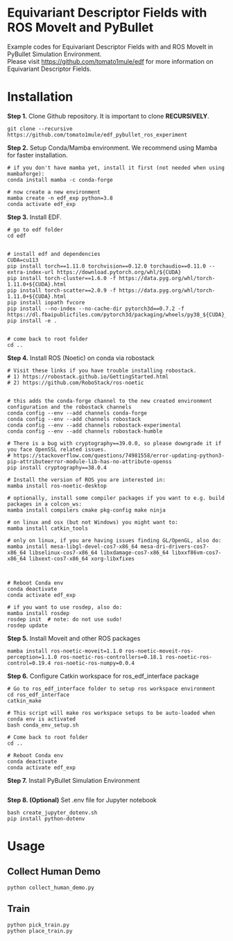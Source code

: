 # Equivariant Descriptor Fields with ROS MoveIt and PyBullet
Example codes for Equivariant Descriptor Fields with and ROS MoveIt in PyBullet Simulation Environment.\
Please visit https://github.com/tomato1mule/edf for more information on Equivariant Descriptor Fields.
# Installation

**Step 1.** Clone Github repository.
It is important to clone **RECURSIVELY**.
```shell
git clone --recursive https://github.com/tomato1mule/edf_pybullet_ros_experiment
```

**Step 2.** Setup Conda/Mamba environment. We recommend using Mamba for faster installation.
```shell
# if you don't have mamba yet, install it first (not needed when using mambaforge):
conda install mamba -c conda-forge

# now create a new environment
mamba create -n edf_exp python=3.8
conda activate edf_exp
```

**Step 3.** Install EDF.
```shell
# go to edf folder
cd edf


# install edf and dependencies
CUDA=cu113
pip install torch==1.11.0 torchvision==0.12.0 torchaudio==0.11.0 --extra-index-url https://download.pytorch.org/whl/${CUDA}
pip install torch-cluster==1.6.0 -f https://data.pyg.org/whl/torch-1.11.0+${CUDA}.html
pip install torch-scatter==2.0.9 -f https://data.pyg.org/whl/torch-1.11.0+${CUDA}.html
pip install iopath fvcore
pip install --no-index --no-cache-dir pytorch3d==0.7.2 -f https://dl.fbaipublicfiles.com/pytorch3d/packaging/wheels/py38_${CUDA}_pyt1110/download.html
pip install -e .


# come back to root folder
cd ..
```

**Step 4.** Install ROS (Noetic) on conda via robostack
```shell
# Visit these links if you have trouble installing robostack.
# 1) https://robostack.github.io/GettingStarted.html
# 2) https://github.com/RoboStack/ros-noetic


# this adds the conda-forge channel to the new created environment configuration and the robostack channels
conda config --env --add channels conda-forge
conda config --env --add channels robostack
conda config --env --add channels robostack-experimental
conda config --env --add channels robostack-humble

# There is a bug with cryptography==39.0.0, so please downgrade it if you face OpenSSL related issues.
# https://stackoverflow.com/questions/74981558/error-updating-python3-pip-attributeerror-module-lib-has-no-attribute-openss
pip install cryptography==38.0.4

# Install the version of ROS you are interested in:
mamba install ros-noetic-desktop

# optionally, install some compiler packages if you want to e.g. build packages in a colcon_ws:
mamba install compilers cmake pkg-config make ninja

# on linux and osx (but not Windows) you might want to:
mamba install catkin_tools

# only on linux, if you are having issues finding GL/OpenGL, also do:
mamba install mesa-libgl-devel-cos7-x86_64 mesa-dri-drivers-cos7-x86_64 libselinux-cos7-x86_64 libxdamage-cos7-x86_64 libxxf86vm-cos7-x86_64 libxext-cos7-x86_64 xorg-libxfixes



# Reboot Conda env
conda deactivate
conda activate edf_exp

# if you want to use rosdep, also do:
mamba install rosdep
rosdep init  # note: do not use sudo!
rosdep update
```

**Step 5.** Install Moveit and other ROS packages
```shell
mamba install ros-noetic-moveit=1.1.0 ros-noetic-moveit-ros-perception=1.1.0 ros-noetic-ros-controllers=0.18.1 ros-noetic-ros-control=0.19.4 ros-noetic-ros-numpy=0.0.4
```

**Step 6.** Configure Catkin workspace for ros_edf_interface package
```shell
# Go to ros_edf_interface folder to setup ros workspace environment
cd ros_edf_interface
catkin_make

# This script will make ros workspace setups to be auto-loaded when conda env is activated
bash conda_env_setup.sh

# Come back to root folder
cd ..

# Reboot Conda env
conda deactivate
conda activate edf_exp
```

**Step 7.** Install PyBullet Simulation Environment
```shell

```

**Step 8. (Optional)** Set .env file for Jupyter notebook
```shell
bash create_jupyter_dotenv.sh
pip install python-dotenv
```

# Usage
## Collect Human Demo
```shell
python collect_human_demo.py
```

## Train
```shell
python pick_train.py
python place_train.py
```